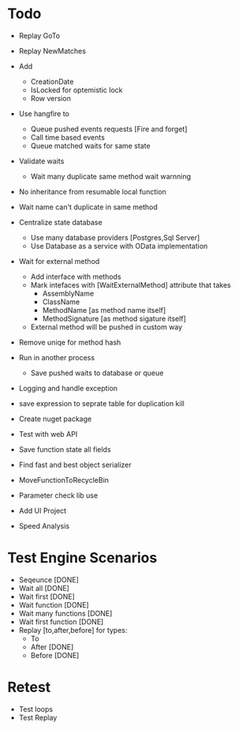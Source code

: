 ﻿# Todo
* Replay GoTo
* Replay NewMatches
* Add 
	* CreationDate
	* IsLocked for optemistic lock
	* Row version
* Use hangfire to 
	* Queue pushed events requests [Fire and forget]
	* Call time based events
	* Queue matched waits for same state
* Validate waits
	* Wait many duplicate same method wait warnning
* No inheritance from resumable local function
* Wait name can't duplicate in same method

* Centralize state database
	* Use many database providers [Postgres,Sql Server]
	* Use Database as a service with OData implementation

* Wait for external method
	* Add interface with methods
	* Mark intefaces with [WaitExternalMethod] attribute that takes
		* AssemblyName
		* ClassName
		* MethodName [as method name itself]
		* MethodSignature [as method sigature itself]
	* External method will be pushed in custom way



* Remove uniqe for method hash
* Run in another process
	* Save pushed waits to database or queue
* Logging and handle exception
* save expression to seprate table for duplication kill
* Create nuget package
* Test with web API
* Save function state all fields
* Find fast and best object serializer
* MoveFunctionToRecycleBin

* Parameter check lib use
* Add UI Project


* Speed Analysis	

# Test Engine Scenarios
* Seqeunce [DONE]
* Wait all [DONE]
* Wait first [DONE]
* Wait function [DONE]
* Wait many functions [DONE]
* Wait first function [DONE]
* Replay [to,after,before] for types:
	* To
	* After [DONE]
	* Before [DONE]

# Retest
* Test loops
* Test Replay